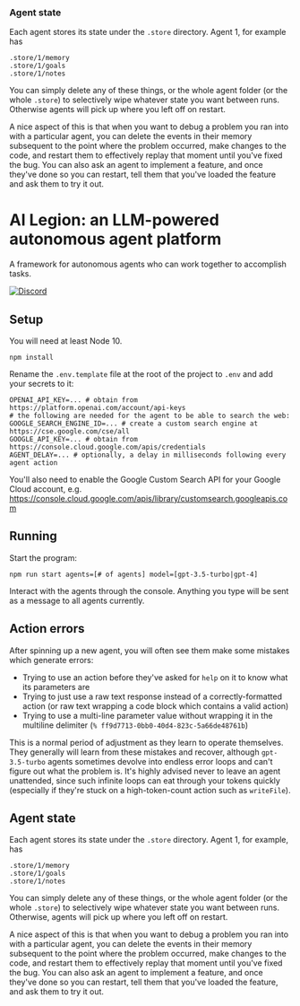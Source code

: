 ### Agent state

Each agent stores its state under the `.store` directory. Agent 1, for example has

```
.store/1/memory
.store/1/goals
.store/1/notes
```

You can simply delete any of these things, or the whole agent folder (or the whole `.store`) to selectively wipe whatever state you want between runs. Otherwise agents will pick up where you left off on restart.

A nice aspect of this is that when you want to debug a problem you ran into with a particular agent, you can delete the events in their memory subsequent to the point where the problem occurred, make changes to the code, and restart them to effectively replay that moment until you've fixed the bug. You can also ask an agent to implement a feature, and once they've done so you can restart, tell them that you've loaded the feature and ask them to try it out.



# AI Legion: an LLM-powered autonomous agent platform

A framework for autonomous agents who can work together to accomplish tasks.

[![Discord](https://img.shields.io/discord/1095770840173383802?label=discord)](https://discord.gg/X9MkUEsEUC)

## Setup

You will need at least Node 10.

```
npm install
```

Rename the `.env.template` file at the root of the project to `.env` and add your secrets to it:

```
OPENAI_API_KEY=... # obtain from https://platform.openai.com/account/api-keys
# the following are needed for the agent to be able to search the web:
GOOGLE_SEARCH_ENGINE_ID=... # create a custom search engine at https://cse.google.com/cse/all
GOOGLE_API_KEY=... # obtain from https://console.cloud.google.com/apis/credentials
AGENT_DELAY=... # optionally, a delay in milliseconds following every agent action
```

You'll also need to enable the Google Custom Search API for your Google Cloud account, e.g. <https://console.cloud.google.com/apis/library/customsearch.googleapis.com>

## Running

Start the program:

```
npm run start agents=[# of agents] model=[gpt-3.5-turbo|gpt-4]

```

Interact with the agents through the console. Anything you type will be sent as a message to all agents currently.

## Action errors

After spinning up a new agent, you will often see them make some mistakes which generate errors:

- Trying to use an action before they've asked for `help` on it to know what its parameters are
- Trying to just use a raw text response instead of a correctly-formatted action (or raw text wrapping a code block which contains a valid action)
- Trying to use a multi-line parameter value without wrapping it in the multiline delimiter (`% ff9d7713-0bb0-40d4-823c-5a66de48761b`)

This is a normal period of adjustment as they learn to operate themselves. They generally will learn from these mistakes and recover, although `gpt-3.5-turbo` agents sometimes devolve into endless error loops and can't figure out what the problem is. It's highly advised never to leave an agent unattended, since such infinite loops can eat through your tokens quickly (especially if they're stuck on a high-token-count action such as `writeFile`).

## Agent state

Each agent stores its state under the `.store` directory. Agent 1, for example, has

```
.store/1/memory
.store/1/goals
.store/1/notes
```

You can simply delete any of these things, or the whole agent folder (or the whole `.store`) to selectively wipe whatever state you want between runs. Otherwise, agents will pick up where you left off on restart.

A nice aspect of this is that when you want to debug a problem you ran into with a particular agent, you can delete the events in their memory subsequent to the point where the problem occurred, make changes to the code, and restart them to effectively replay that moment until you've fixed the bug. You can also ask an agent to implement a feature, and once they've done so you can restart, tell them that you've loaded the feature, and ask them to try it out.
